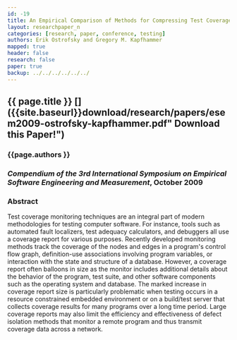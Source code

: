 ```yaml
---
id: -19
title: An Empirical Comparison of Methods for Compressing Test Coverage Reports
layout: researchpaper_n
categories: [research, paper, conference, testing]
authors: Erik Ostrofsky and Gregory M. Kapfhammer
mapped: true
header: false
research: false
paper: true
backup: ../../../../../../
---
```


## {{ page.title }} [<i class="fa fa-download"></i>]({{site.baseurl}}download/research/papers/esem2009-ostrofsky-kapfhammer.pdf" Download this Paper!")

### {{page.authors }}

### <em>Compendium of the 3rd International Symposium on Empirical Software Engineering and Measurement</em>, October 2009

### Abstract

Test coverage monitoring techniques are an integral part of modern methodologies for testing computer software. For
instance, tools such as automated fault localizers, test adequacy calculators, and debuggers all use a coverage report
for various purposes. Recently developed monitoring methods track the coverage of the nodes and edges in a program's
control flow graph, definition-use associations involving program variables, or interaction with the state and
structure of a database. However, a coverage report often balloons in size as the monitor includes additional
details about the behavior of the program, test suite, and other software components such as the operating system
and database. The marked increase in coverage report size is particularly problematic when testing occurs in a
resource constrained embedded environment or on a build/test server that collects coverage results for many programs
over a long time period. Large coverage reports may also limit the efficiency and effectiveness of defect isolation
methods that monitor a remote program and thus transmit coverage data across a network.

